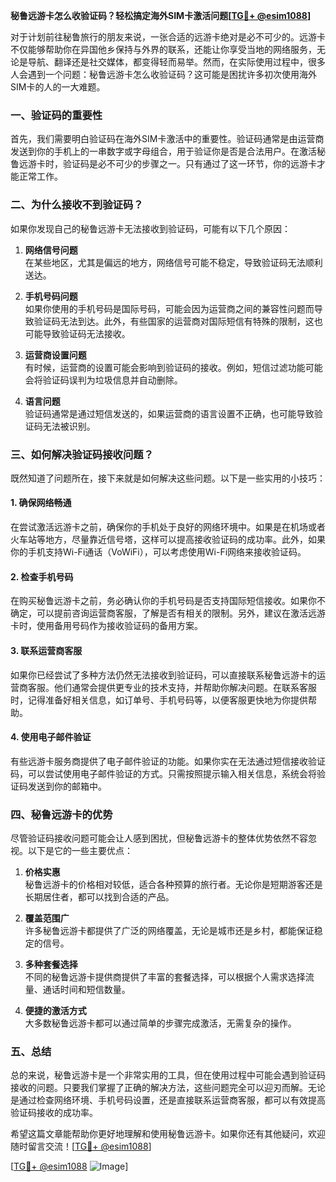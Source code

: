 **秘鲁远游卡怎么收验证码？轻松搞定海外SIM卡激活问题[[TG💪+ @esim1088](https://t.me/s/esim1088)]**

对于计划前往秘鲁旅行的朋友来说，一张合适的远游卡绝对是必不可少的。远游卡不仅能够帮助你在异国他乡保持与外界的联系，还能让你享受当地的网络服务，无论是导航、翻译还是社交媒体，都变得轻而易举。然而，在实际使用过程中，很多人会遇到一个问题：秘鲁远游卡怎么收验证码？这可能是困扰许多初次使用海外SIM卡的人的一大难题。

### **一、验证码的重要性**
首先，我们需要明白验证码在海外SIM卡激活中的重要性。验证码通常是由运营商发送到你的手机上的一串数字或字母组合，用于验证你是否是合法用户。在激活秘鲁远游卡时，验证码是必不可少的步骤之一。只有通过了这一环节，你的远游卡才能正常工作。

### **二、为什么接收不到验证码？**
如果你发现自己的秘鲁远游卡无法接收到验证码，可能有以下几个原因：
1. **网络信号问题**  
   在某些地区，尤其是偏远的地方，网络信号可能不稳定，导致验证码无法顺利送达。
   
2. **手机号码问题**  
   如果你使用的手机号码是国际号码，可能会因为运营商之间的兼容性问题而导致验证码无法到达。此外，有些国家的运营商对国际短信有特殊的限制，这也可能导致验证码无法接收。
   
3. **运营商设置问题**  
   有时候，运营商的设置可能会影响到验证码的接收。例如，短信过滤功能可能会将验证码误判为垃圾信息并自动删除。
   
4. **语言问题**  
   验证码通常是通过短信发送的，如果运营商的语言设置不正确，也可能导致验证码无法被识别。

### **三、如何解决验证码接收问题？**
既然知道了问题所在，接下来就是如何解决这些问题。以下是一些实用的小技巧：

#### **1. 确保网络畅通**
在尝试激活远游卡之前，确保你的手机处于良好的网络环境中。如果是在机场或者火车站等地方，尽量靠近信号塔，这样可以提高接收验证码的成功率。此外，如果你的手机支持Wi-Fi通话（VoWiFi），可以考虑使用Wi-Fi网络来接收验证码。

#### **2. 检查手机号码**
在购买秘鲁远游卡之前，务必确认你的手机号码是否支持国际短信接收。如果你不确定，可以提前咨询运营商客服，了解是否有相关的限制。另外，建议在激活远游卡时，使用备用号码作为接收验证码的备用方案。

#### **3. 联系运营商客服**
如果你已经尝试了多种方法仍然无法接收到验证码，可以直接联系秘鲁远游卡的运营商客服。他们通常会提供更专业的技术支持，并帮助你解决问题。在联系客服时，记得准备好相关信息，如订单号、手机号码等，以便客服更快地为你提供帮助。

#### **4. 使用电子邮件验证**
有些远游卡服务商提供了电子邮件验证的功能。如果你实在无法通过短信接收验证码，可以尝试使用电子邮件验证的方式。只需按照提示输入相关信息，系统会将验证码发送到你的邮箱中。

### **四、秘鲁远游卡的优势**
尽管验证码接收问题可能会让人感到困扰，但秘鲁远游卡的整体优势依然不容忽视。以下是它的一些主要优点：

1. **价格实惠**  
   秘鲁远游卡的价格相对较低，适合各种预算的旅行者。无论你是短期游客还是长期居住者，都可以找到合适的产品。

2. **覆盖范围广**  
   许多秘鲁远游卡都提供了广泛的网络覆盖，无论是城市还是乡村，都能保证稳定的信号。

3. **多种套餐选择**  
   不同的秘鲁远游卡提供商提供了丰富的套餐选择，可以根据个人需求选择流量、通话时间和短信数量。

4. **便捷的激活方式**  
   大多数秘鲁远游卡都可以通过简单的步骤完成激活，无需复杂的操作。

### **五、总结**
总的来说，秘鲁远游卡是一个非常实用的工具，但在使用过程中可能会遇到验证码接收的问题。只要我们掌握了正确的解决方法，这些问题完全可以迎刃而解。无论是通过检查网络环境、手机号码设置，还是直接联系运营商客服，都可以有效提高验证码接收的成功率。

希望这篇文章能帮助你更好地理解和使用秘鲁远游卡。如果你还有其他疑问，欢迎随时留言交流！[[TG💪+ @esim1088](https://t.me/s/esim1088)] 

[[TG💪+ @esim1088](https://t.me/s/esim1088) ![Image](https://i.postimg.cc/4NQfJmqS/Snipaste-2025-05-13-00-14-12.png)]
